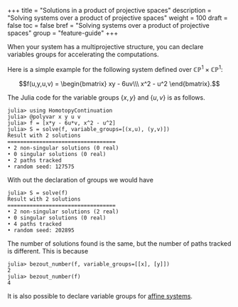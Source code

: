 +++
title = "Solutions in a product of projective spaces"
description = "Solving systems over a product of projective spaces"
weight = 100
draft = false
toc = false
bref = "Solving systems over a product of projective spaces"
group = "feature-guide"
+++

When your system has a multiprojective structure, you can declare variables groups for accelerating the computations.

Here is a simple example for the following system defined over $\mathbb{CP}^1\times  \mathbb{CP}^1$:

$$f(u,y,u,v) = \begin{bmatrix} xy - 6uv\\\ x^2 - u^2 \end{bmatrix}.$$

The Julia code for the variable groups $\{x,y\}$ and $\{u,v\}$ is as follows.

```julia-repl
julia> using HomotopyContinuation
julia> @polyvar x y u v
julia> f = [x*y - 6u*v, x^2 - u^2]
julia> S = solve(f, variable_groups=[(x,u), (y,v)])
Result with 2 solutions
==================================
• 2 non-singular solutions (0 real)
• 0 singular solutions (0 real)
• 2 paths tracked
• random seed: 127575
```

With out the declaration of groups we would have

```julia-repl
julia> S = solve(f)
Result with 2 solutions
==================================
• 2 non-singular solutions (2 real)
• 0 singular solutions (0 real)
• 4 paths tracked
• random seed: 202895
```

The number of solutions found is the same, but the number of paths tracked is different. This is because

```julia-repl
julia> bezout_number(f, variable_groups=[[x], [y]])
2
julia> bezout_number(f)
4
```


It is also possible to declare variable groups for [affine systems](/guides/variable-groups).
